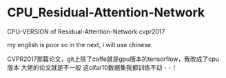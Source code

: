 # CPU_Residual-Attention-Network
CPU-VERSION of Residual-Attention-Network cvpr2017

my english is poor
so in the next, i will use chinese.

CVPR2017那篇论文，git上除了caffe就是gpu版本的tensorflow，我改成了cpu版本
大佬的论文就是不一般
这cifar10数据集我都训练不动 - -！

